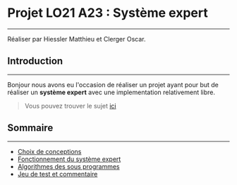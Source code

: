 # Projet LO21 A23 : Système expert

--- 
Réaliser par Hiessler Matthieu et Clerger Oscar.

## Introduction

---
Bonjour nous avons eu l'occasion de réaliser un projet ayant pour but de réaliser un **système expert** avec une implementation relativement libre.
>Vous pouvez trouver le sujet [ici](doc/Projet2023.pdf)

## Sommaire

---
* [Choix de conceptions](doc/Conception.md)
* [Fonctionnement du système expert](doc/Functioning.md)
* [Algorithmes des sous programmes](doc/Alogrithm.md)
* [Jeu de test et commentaire](doc/Test.md)
